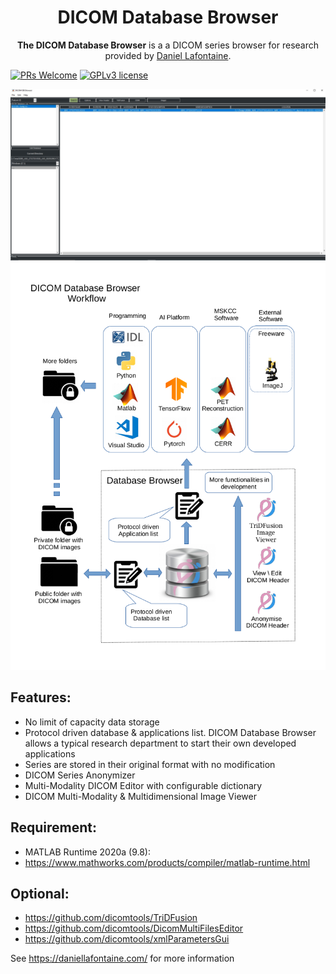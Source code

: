 <div align="center">
  <h1>DICOM Database Browser</h1>
  <p><strong>The DICOM Database Browser</strong> is a a DICOM series browser for research provided by <a href="https://daniellafontaine.com/projects/dicom-db-browser/">Daniel Lafontaine</a>.</p>
</div>

[![PRs Welcome](https://img.shields.io/badge/PRs-welcome-brightgreen.svg?style=flat-square)](https://github.com/dicomtools/DicomDBBrowser)
[![GPLv3 license](https://img.shields.io/badge/License-GPLv3-blue.svg)](https://github.com/dicomtools/DicomDBBrowser/blob/main/LICENSE)

![DicomDBBrowser](images/DicomDatabaseBrowserMain.jpg)
![DicomDBBrowser](images/DicomDatabaseBrowserDiagram.png)

## Features:

* No limit of capacity data storage
* Protocol driven database & applications list. DICOM Database Browser allows a typical research department to start their own developed applications
* Series are stored in their original format with no modification 
* DICOM Series Anonymizer
* Multi-Modality DICOM Editor with configurable dictionary
* DICOM Multi-Modality & Multidimensional Image Viewer

## Requirement:

* MATLAB Runtime 2020a (9.8):
* https://www.mathworks.com/products/compiler/matlab-runtime.html


## Optional:

* https://github.com/dicomtools/TriDFusion
* https://github.com/dicomtools/DicomMultiFilesEditor
* https://github.com/dicomtools/xmlParametersGui

See https://daniellafontaine.com/ for more information
